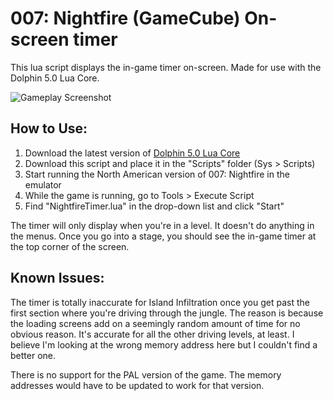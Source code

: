 # 007: Nightfire (GameCube) On-screen timer
This lua script displays the in-game timer on-screen. Made for use with the Dolphin 5.0 Lua Core.

![Gameplay Screenshot](https://cdn.discordapp.com/attachments/807451828002095175/817801194621239296/unknown.png)

## How to Use:

1) Download the latest version of [Dolphin 5.0 Lua Core](https://github.com/SwareJonge/Dolphin-Lua-Core)
2) Download this script and place it in the "Scripts" folder (Sys > Scripts)
3) Start running the North American version of 007: Nightfire in the emulator
4) While the game is running, go to Tools > Execute Script
5) Find "NightfireTimer.lua" in the drop-down list and click "Start"

The timer will only display when you're in a level. It doesn't do anything in the menus.
Once you go into a stage, you should see the in-game timer at the top corner of the screen.

## Known Issues:

The timer is totally inaccurate for Island Infiltration once you get past the first section where you're driving through the jungle. The reason is because the loading screens add on a seemingly random amount of time for no obvious reason. It's accurate for all the other driving levels, at least. I believe I'm looking at the wrong memory address here but I couldn't find a better one.

There is no support for the PAL version of the game. The memory addresses would have to be updated to work for that version.

